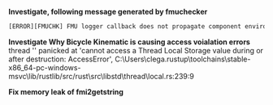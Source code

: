 **Investigate, following message generated by fmuchecker**

```bash
[ERROR][FMUCHK] FMU logger callback does not propagate component environment to the application
```

**Investigate Why Bicycle Kinematic is causing access voialation errors**
thread '<unnamed>' panicked at 'cannot access a Thread Local Storage value during or after destruction: AccessError', C:\Users\clega\.rustup\toolchains\stable-x86_64-pc-windows-msvc\lib/rustlib/src/rust\src\libstd\thread\local.rs:239:9

**Fix memory leak of fmi2getstring**
